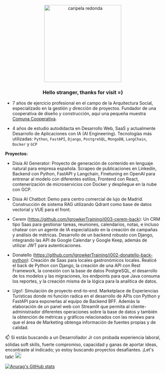 <p align="center" width="300">
   <img src="https://github.com/rodrigoasis87/rodrigoasis87/assets/73196362/39728bca-ec98-44bb-b298-97fab89dceed" alt="caripela redonda" height="250">
   <h3 align="center">Hello stranger, thanks for visit =)</h3>
</p>

- 7 años de ejercicio profesional en el campo de la Arquitectura Social, especializado en la gestión y dirección de proyectos. Fundador de una cooperativa de diseño y construcción, aquí una pequeña muestra [Comuna Cooperativa](https://www.instagram.com/comuna.cooperativa/).
  
- 4 años de estudio autodidacta en Desarrollo Web, SaaS y actualmente Desarrollo de Aplicaciones con IA (AI Engineering). Tecnologías más utilizadas: `Python`, `FastAPI`, `Django`, `PostgreSQL`, `MongoDB`, `LangChain`, `Docker` y `GCP`

**Proyectos:**

- Disia AI Generator: Proyecto de generación de contenido en lenguaje natural para empresa española. Scrapeo de publicaciones en Linkedin, Backend con Python, FastAPI y Langchain, Finetuning en OpenAI para entrenar al modelo con diferentes estilos, Frontend con React, contenerización de microservicios con Docker y despliegue en la nube con GCP.

- Disia AI Chatbot: Demo para centro comercial de lujo de Madrid. Construcción de sistema RAG utilizando Qdrant como base de datos vectorial y VUE para el front.

- Cerem (https://github.com/IgrowkerTraining/i003-cerem-back): Un CRM tipo Saas para gestionar tareas, reuniones, calendarios, notas, e incluso chatear con un agente de IA especializado en la creación de campañas y análisis de métricas. Desarrollo de un backend robusto con Django, integrando las API de Google Calendar y Google Keep, además de utilizar JWT para autenticaciones. 

- Donatello (https://github.com/IgrowkerTraining/i002-donatello-back-python): Creación de Saas para locales gastronómicos locales. Realicé el back de Python con Django, la creación de una API con Rest Framework, la conexión con la base de datos PostgreSQL, el desarrollo de los modelos y las migraciones, los endpoints para que Java consuma los reportes, y la creación misma de la lógica para la analítica de datos.

- Ugo!: Simulación de proyecto end-to-end. Marketplace de Experiencias Turísticas donde mi función radica en el desarrollo de APIs con Python y FastAPI para exponerlas al equipo de Backend BFF. Además la elaboración de un panel web con Streamlit que permita al cliente-administrador diferentes operaciones sobre la base de datos y también la obtención de métricas y gráficos relacionados con las reviews para que el área de Marketing obtenga información de fuentes propias y de calidad.

📫 Si estás buscando a un Desarrollador Jr con probada experiencia laboral, sólidas soft skills, fuerte compromiso, capacidad y ganas de aportar ideas, encontraste al indicado; yo estoy buscando proyectos desafiantes. ¡Let's talk!  <a href="https://www.linkedin.com/in/rodrigo-asis/" target="blank"><img src="https://upload.wikimedia.org/wikipedia/commons/1/19/LinkedIn_logo.svg" alt="LinkedIn de Rodrigo Asis" height="20" /></a>


[![Anurag's GitHub stats](https://github-readme-stats.vercel.app/api?username=rodrigoasis87)](https://github.com/anuraghazra/github-readme-stats)
